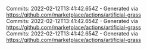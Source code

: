 Commits: 2022-02-12T13:41:42.654Z - Generated via https://github.com/marketplace/actions/artificial-grass
<br>
Commits: 2022-02-12T13:41:42.654Z - Generated via https://github.com/marketplace/actions/artificial-grass
<br>
Commits: 2022-02-12T13:41:42.654Z - Generated via https://github.com/marketplace/actions/artificial-grass
<br>
